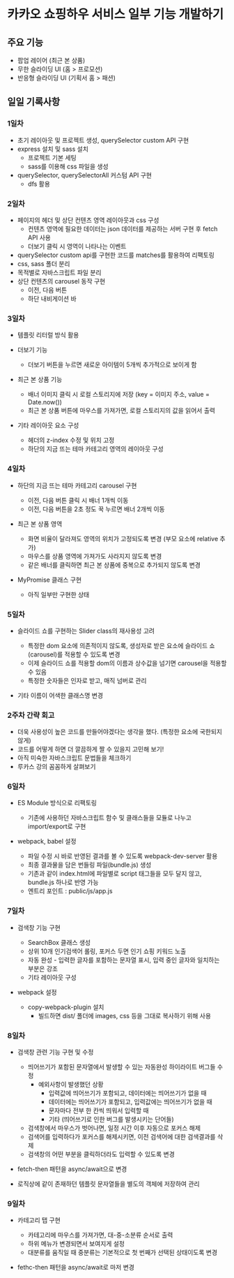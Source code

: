 # 카카오 쇼핑하우 서비스 일부 기능 개발하기

## 주요 기능
* 팝업 레이어 (최근 본 상품)
* 무한 슬라이딩 UI (홈 > 프로모션)
* 반응형 슬라이딩 UI (기획서 홈 > 패션)

## 일일 기록사항
### 1일차
* 초기 레이아웃 및 프로젝트 생성, querySelector custom API 구현
* express 설치 및 sass 설치
  * 프로젝트 기본 세팅
  * sass를 이용해 css 파일을 생성
* querySelector, querySelectorAll 커스텀 API 구현
  * dfs 활용

### 2일차
* 페이지의 헤더 및 상단 컨텐츠 영역 레이아웃과 css 구성
  * 컨텐츠 영역에 필요한 데이터는 json 데이터를 제공하는 서버 구현 후 fetch API 사용
  * 더보기 클릭 시 영역이 나타나는 이벤트
* querySelector custom api를 구현한 코드를 matches를 활용하여 리팩토링
* css, sass 폴더 분리
* 목적별로 자바스크립트 파일 분리
* 상단 컨텐츠의 carousel 동작 구현
  * 이전, 다음 버튼
  * 하단 내비게이션 바

### 3일차
* 템플릿 리터럴 방식 활용
* 더보기 기능
  * 더보기 버튼을 누르면 새로운 아이템이 5개씩 추가적으로 보이게 함

* 최근 본 상품 기능
  * 배너 이미지 클릭 시 로컬 스토리지에 저장 (key = 이미지 주소, value = Date.now())
  * 최근 본 상품 버튼에 마우스를 가져가면, 로컬 스토리지의 값을 읽어서 출력

* 기타 레이아웃 요소 구성
  * 헤더의 z-index 수정 및 위치 고정
  * 하단의 지금 뜨는 테마 카테고리 영역의 레이아웃 구성

### 4일차
* 하단의 지금 뜨는 테마 카테고리 carousel 구현
  * 이전, 다음 버튼 클릭 시 배너 1개씩 이동
  * 이전, 다음 버튼을 2초 정도 꾹 누르면 배너 2개씩 이동

* 최근 본 상품 영역
  * 화면 비율이 달라져도 영역의 위치가 고정되도록 변경 (부모 요소에 relative 추가)
  * 마우스를 상품 영역에 가져가도 사라지지 않도록 변경
  * 같은 배너를 클릭하면 최근 본 상품에 중복으로 추가되지 않도록 변경

* MyPromise 클래스 구현
  * 아직 일부만 구현한 상태


### 5일차
* 슬라이드 쇼를 구현하는 Slider class의 재사용성 고려
  * 특정한 dom 요소에 의존적이지 않도록, 생성자로 받은 요소에 슬라이드 쇼(carousel)를 적용할 수 있도록 변경
  * 이제 슬라이드 쇼를 적용할 dom의 이름과 상수값을 넘기면 carousel을 적용할 수 있음
  * 특정한 숫자들은 인자로 받고, 매직 넘버로 관리

* 기타 이름이 어색한 클래스명 변경


### 2주차 간략 회고
* 더욱 사용성이 높은 코드를 만들어야겠다는 생각을 했다. (특정한 요소에 국한되지 않게)
* 코드를 어떻게 하면 더 깔끔하게 짤 수 있을지 고민해 보기!
* 아직 미숙한 자바스크립트 문법들을 체크하기
* 루카스 강의 꼼꼼하게 살펴보기

### 6일차
* ES Module 방식으로 리팩토링
  * 기존에 사용하던 자바스크립트 함수 및 클래스들을 모듈로 나누고 import/export로 구현

* webpack, babel 설정
  * 파일 수정 시 바로 반영된 결과를 볼 수 있도록 webpack-dev-server 활용
  * 최종 결과물을 담은 번들링 파일(bundle.js) 생성
  * 기존과 같이 index.html에 파일별로 script 태그들을 모두 달지 않고, bundle.js 하나로 반영 가능
  * 엔트리 포인트 : public/js/app.js


### 7일차
* 검색창 기능 구현
  * SearchBox 클래스 생성
  * 상위 10개 인기검색어 롤링, 포커스 두면 인기 쇼핑 키워드 노출
  * 자동 완성 - 입력한 글자를 포함하는 문자열 표시, 입력 중인 글자와 일치하는 부분은 강조
  * 기타 레이아웃 구성

* webpack 설정
  * copy-webpack-plugin 설치
    * 빌드하면 dist/ 폴더에 images, css 등을 그대로 복사하기 위해 사용


### 8일차
* 검색창 관련 기능 구현 및 수정
  * 띄어쓰기가 포함된 문자열에서 발생할 수 있는 자동완성 하이라이트 버그들 수정
    * 예외사항이 발생했던 상황
      * 입력값에 띄어쓰기가 포함되고, 데이터에는 띄어쓰기가 없을 때
      * 데이터에는 띄어쓰기가 포함되고, 입력값에는 띄어쓰기가 없을 때
      * 문자마다 전부 한 칸씩 띄워서 입력할 때
      * 기타 (띄어쓰기로 인한 버그를 발생시키는 단어들)
  * 검색창에서 마우스가 벗어나면, 일정 시간 이후 자동으로 포커스 해제
  * 검색어를 입력하다가 포커스를 해제시키면, 이전 검색어에 대한 검색결과를 삭제
  * 검색창의 어떤 부분을 클릭하더라도 입력할 수 있도록 변경

* fetch-then 패턴을 async/await으로 변경
* 로직상에 같이 존재하던 템플릿 문자열들을 별도의 객체에 저장하여 관리


### 9일차
* 카테고리 탭 구현
  * 카테고리에 마우스를 가져가면, 대-중-소분류 순서로 출력
  * 하위 메뉴가 변경되면서 보여지게 설정
  * 대분류를 움직일 때 중분류는 기본적으로 첫 번째가 선택된 상태이도록 변경

* fethc-then 패턴을 async/await로 마저 변경
